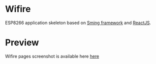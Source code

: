 # Wifire
ESP8266 application skeleton based on [Sming framework](https://github.com/SmingHub/Sming) and [ReactJS](https://reactjs.org/).

# Preview
Wifire pages screenshot is available here [here](./docs/preview.md)